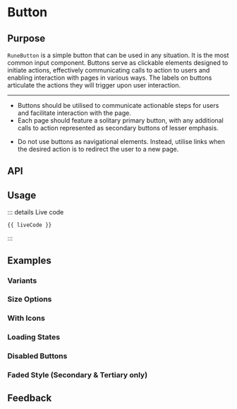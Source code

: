 <script setup lang="ts">
import { ref } from 'vue';
import { useLiveCodeFor } from '@src/composables';
import TipBlock from '@src/components/TipBlock.vue';
import InteractiveWrapper from '@src/components/InteractiveWrapper.vue';
import GenerateDocs from '@src/components/GenerateDocs.vue';
import FeedbackList from '@src/components/FeedbackList.vue';

const propsAsJson = ref('');
const { liveCode } = useLiveCodeFor('RuneButton', propsAsJson)

const btnProps = {
  disabled: {
    type: 'boolean',
    value: false,
  },
  icon: {
    type: 'function',
    value: {
      right: 'arrow-long-right'
    },
  },
  loading: {
    type: 'boolean',
    value: false,
  },
  loadingPlacement: {
    displayedText: 'Loading placement',
    type: 'union',
    value: 'right',
    values: ['left','right'],
  },
  size: {
    type: 'union',
    value: 'md',
    values: ['sm', 'md', 'lg'],
  },
  text: {
    type: 'string',
    value: 'Button text',
  },
  variant: {
    type: 'union',
    value: 'primary',
    values: ['primary', 'secondary', 'tertiary', 'danger', 'success'],
  },
  wcagLabel: {
    displayedText: 'aria-label',
    type: 'string',
    value: 'Standard Button',
  },
} as const;

</script>

# Button

## Purpose

`RuneButton` is a simple button that can be used in any situation. It is the most common input component. Buttons serve as clickable elements designed to initiate actions, effectively communicating calls to action to users and enabling interaction with pages in various ways. The labels on buttons articulate the actions they will trigger upon user interaction.

---

<TipBlock type="guidelines" title="Guidelines" info="Follow these tips for a successful implementation">

- Buttons should be utilised to communicate actionable steps for users and facilitate interaction with the page.
- Each page should feature a solitary primary button, with any additional calls to action represented as secondary buttons of lesser emphasis.

</TipBlock>

<TipBlock type="avoidances" title="Avoidances" info="Follow these tips for a successful implementation">

- Do not use buttons as navigational elements. Instead, utilise links when the desired action is to redirect the user to a new page.

</TipBlock>

## API

<GenerateDocs :component="RuneButton"/>

## Usage

<div>
  <InteractiveWrapper :props-options="btnProps" @propsChanged="propsAsJson = $event">
    <template #default="{ props }">
      <RuneButton v-bind="props"/>
    </template>
  </InteractiveWrapper>
</div>

::: details Live code

```vue-vue
{{ liveCode }}
```

:::

## Examples

### Variants

<div class="flex flex-wrap gap-4 mb-6">
  <RuneButton variant="primary" text="Primary" wcag-label="Primary button example" />
  <RuneButton variant="secondary" text="Secondary" wcag-label="Secondary button example" />
  <RuneButton variant="tertiary" text="Tertiary" wcag-label="Tertiary button example" />
  <RuneButton variant="danger" text="Danger" wcag-label="Danger button example" />
  <RuneButton variant="success" text="Success" wcag-label="Success button example" />
</div>

### Size Options

<div class="flex flex-wrap items-center gap-4 mb-6">
  <RuneButton size="sm" text="Small Button" wcag-label="Small button example" />
  <RuneButton size="md" text="Medium Button" wcag-label="Medium button example" />
  <RuneButton size="lg" text="Large Button" wcag-label="Large button example" />
</div>

### With Icons

<div class="flex flex-wrap gap-4 mb-6">
  <RuneButton 
    text="Left Icon" 
    :icon="{ left: 'arrow-left' }" 
    wcag-label="Button with left icon"
  />
  <RuneButton 
    text="Right Icon" 
    :icon="{ right: 'arrow-right' }" 
    wcag-label="Button with right icon"
  />
  <RuneButton 
    :icon="{ center: 'plus' }" 
    wcag-label="Icon only button"
  />
</div>

### Loading States

<div class="flex flex-wrap gap-4 mb-6">
  <RuneButton 
    text="Loading Right" 
    :loading="true"
    loading-placement="right"
    wcag-label="Button with loading state on right"
  />
  <RuneButton 
    text="Loading Left" 
    :loading="true"
    loading-placement="left"
    wcag-label="Button with loading state on left"
  />
  <RuneButton 
    :icon="{ center: 'refresh' }" 
    :loading="true"
    loading-placement="center"
    wcag-label="Icon button with loading state"
  />
</div>

### Disabled Buttons

<div class="flex flex-wrap gap-4 mb-6">
  <RuneButton 
    text="Disabled Button" 
    :disabled="true"
    wcag-label="Disabled button example"
  />
  <RuneButton 
    variant="secondary"
    text="Disabled Secondary" 
    :disabled="true"
    wcag-label="Disabled secondary button"
  />
  <RuneButton 
    :icon="{ center: 'plus' }" 
    :disabled="true"
    wcag-label="Disabled icon button"
  />
</div>

### Faded Style (Secondary & Tertiary only)

<div class="flex flex-wrap gap-4 mb-6">
  <RuneButton 
    variant="secondary"
    text="Faded Secondary" 
    :faded="true"
    wcag-label="Faded secondary button"
  />
  <RuneButton 
    variant="tertiary"
    text="Faded Tertiary" 
    :faded="true"
    wcag-label="Faded tertiary button"
  />
</div>

## Feedback

<FeedbackList component="RuneButton" /> 